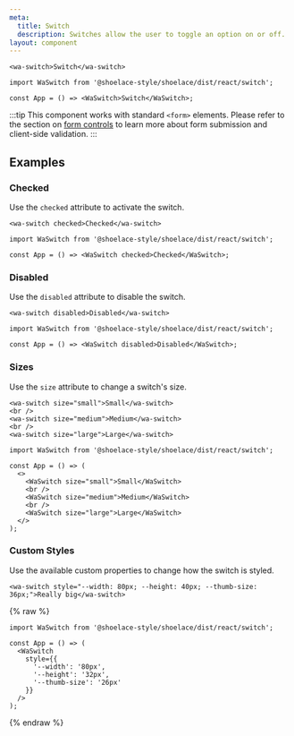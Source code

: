 ```yaml
---
meta:
  title: Switch
  description: Switches allow the user to toggle an option on or off.
layout: component
---
```


```html:preview
<wa-switch>Switch</wa-switch>
```

```jsx:react
import WaSwitch from '@shoelace-style/shoelace/dist/react/switch';

const App = () => <WaSwitch>Switch</WaSwitch>;
```

:::tip
This component works with standard `<form>` elements. Please refer to the section on [form controls](/getting-started/form-controls) to learn more about form submission and client-side validation.
:::

## Examples

### Checked

Use the `checked` attribute to activate the switch.

```html:preview
<wa-switch checked>Checked</wa-switch>
```

```jsx:react
import WaSwitch from '@shoelace-style/shoelace/dist/react/switch';

const App = () => <WaSwitch checked>Checked</WaSwitch>;
```

### Disabled

Use the `disabled` attribute to disable the switch.

```html:preview
<wa-switch disabled>Disabled</wa-switch>
```

```jsx:react
import WaSwitch from '@shoelace-style/shoelace/dist/react/switch';

const App = () => <WaSwitch disabled>Disabled</WaSwitch>;
```

### Sizes

Use the `size` attribute to change a switch's size.

```html:preview
<wa-switch size="small">Small</wa-switch>
<br />
<wa-switch size="medium">Medium</wa-switch>
<br />
<wa-switch size="large">Large</wa-switch>
```

```jsx:react
import WaSwitch from '@shoelace-style/shoelace/dist/react/switch';

const App = () => (
  <>
    <WaSwitch size="small">Small</WaSwitch>
    <br />
    <WaSwitch size="medium">Medium</WaSwitch>
    <br />
    <WaSwitch size="large">Large</WaSwitch>
  </>
);
```

### Custom Styles

Use the available custom properties to change how the switch is styled.

```html:preview
<wa-switch style="--width: 80px; --height: 40px; --thumb-size: 36px;">Really big</wa-switch>
```

{% raw %}

```jsx:react
import WaSwitch from '@shoelace-style/shoelace/dist/react/switch';

const App = () => (
  <WaSwitch
    style={{
      '--width': '80px',
      '--height': '32px',
      '--thumb-size': '26px'
    }}
  />
);
```

{% endraw %}
